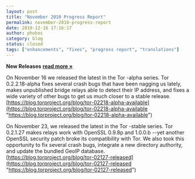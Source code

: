 ```yaml
---
layout: post
title: "November 2010 Progress Report"
permalink: november-2010-progress-report
date: 2010-12-16 17:16:17
author: phobos
category: blog
status: closed
tags: ["enhancements", "fixes", "progress report", "translations"]
---
```


**New Releases** [**read more »**](https://blog.torproject.org/blog/november-2010-progress-report)

On November 16 we released the latest in the Tor -alpha series. Tor 0.2.2.18-alpha fixes several crash bugs that have been nagging us lately, makes unpublished bridge relays able to detect their IP address, and fixes a wide variety of other bugs to get us much closer to a stable release. [https://blog.torproject.org/blog/tor-02218-alpha-available](https://blog.torproject.org/blog/tor-02218-alpha-available "https://blog.torproject.org/blog/tor-02218-alpha-available")

On November 23, we released the latest in the Tor -stable series. Tor 0.2.1.27 makes relays work with OpenSSL 0.9.8p and 1.0.0.b --yet another OpenSSL security patch broke its compatibility with Tor. We also took this opportunity to fix several crash bugs, integrate a new directory authority, and update the bundled GeoIP database. [https://blog.torproject.org/blog/tor-02127-released](https://blog.torproject.org/blog/tor-02127-released "https://blog.torproject.org/blog/tor-02127-released")
